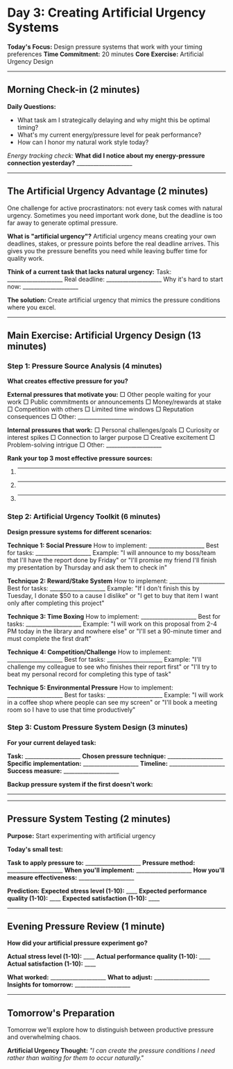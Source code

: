 # Day 3: Creating Artificial Urgency Systems

**Today's Focus:** Design pressure systems that work with your timing preferences
**Time Commitment:** 20 minutes
**Core Exercise:** Artificial Urgency Design

---

## Morning Check-in (2 minutes)

**Daily Questions:**
- What task am I strategically delaying and why might this be optimal timing?
- What's my current energy/pressure level for peak performance?
- How can I honor my natural work style today?

*Energy tracking check:*
**What did I notice about my energy-pressure connection yesterday?** ____________________

---

## The Artificial Urgency Advantage (2 minutes)

One challenge for active procrastinators: not every task comes with natural urgency. Sometimes you need important work done, but the deadline is too far away to generate optimal pressure.

**What is "artificial urgency"?** Artificial urgency means creating your own deadlines, stakes, or pressure points before the real deadline arrives. This gives you the pressure benefits you need while leaving buffer time for quality work.

**Think of a current task that lacks natural urgency:**
Task: ____________________
Real deadline: ____________________
Why it's hard to start now: ____________________

**The solution:** Create artificial urgency that mimics the pressure conditions where you excel.

---

## Main Exercise: Artificial Urgency Design (13 minutes)

### Step 1: Pressure Source Analysis (4 minutes)

**What creates effective pressure for you?**

**External pressures that motivate you:**
□ Other people waiting for your work
□ Public commitments or announcements
□ Money/rewards at stake
□ Competition with others
□ Limited time windows
□ Reputation consequences
□ Other: ____________________

**Internal pressures that work:**
□ Personal challenges/goals
□ Curiosity or interest spikes
□ Connection to larger purpose
□ Creative excitement
□ Problem-solving intrigue
□ Other: ____________________

**Rank your top 3 most effective pressure sources:**
1. ____________________
2. ____________________
3. ____________________

### Step 2: Artificial Urgency Toolkit (6 minutes)

**Design pressure systems for different scenarios:**

**Technique 1: Social Pressure**
How to implement: ____________________
Best for tasks: ____________________
Example: "I will announce to my boss/team that I'll have the report done by Friday" or "I'll promise my friend I'll finish my presentation by Thursday and ask them to check in"

**Technique 2: Reward/Stake System**
How to implement: ____________________
Best for tasks: ____________________
Example: "If I don't finish this by Tuesday, I donate $50 to a cause I dislike" or "I get to buy that item I want only after completing this project"

**Technique 3: Time Boxing**
How to implement: ____________________
Best for tasks: ____________________
Example: "I will work on this proposal from 2-4 PM today in the library and nowhere else" or "I'll set a 90-minute timer and must complete the first draft"

**Technique 4: Competition/Challenge**
How to implement: ____________________
Best for tasks: ____________________
Example: "I'll challenge my colleague to see who finishes their report first" or "I'll try to beat my personal record for completing this type of task"

**Technique 5: Environmental Pressure**
How to implement: ____________________
Best for tasks: ____________________
Example: "I will work in a coffee shop where people can see my screen" or "I'll book a meeting room so I have to use that time productively"

### Step 3: Custom Pressure System Design (3 minutes)

**For your current delayed task:**

**Task:** ____________________
**Chosen pressure technique:** ____________________
**Specific implementation:** ____________________
**Timeline:** ____________________
**Success measure:** ____________________

**Backup pressure system if the first doesn't work:**
____________________

---

## Pressure System Testing (2 minutes)

**Purpose:** Start experimenting with artificial urgency

**Today's small test:**

**Task to apply pressure to:** ____________________
**Pressure method:** ____________________
**When you'll implement:** ____________________
**How you'll measure effectiveness:** ____________________

**Prediction:**
**Expected stress level (1-10):** ____
**Expected performance quality (1-10):** ____
**Expected satisfaction (1-10):** ____

---

## Evening Pressure Review (1 minute)

**How did your artificial pressure experiment go?**

**Actual stress level (1-10):** ____
**Actual performance quality (1-10):** ____
**Actual satisfaction (1-10):** ____

**What worked:** ____________________
**What to adjust:** ____________________
**Insights for tomorrow:** ____________________

---

## Tomorrow's Preparation
Tomorrow we'll explore how to distinguish between productive pressure and overwhelming chaos.

**Artificial Urgency Thought:**
*"I can create the pressure conditions I need rather than waiting for them to occur naturally."*